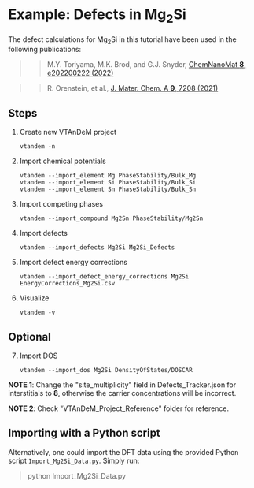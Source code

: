 # Example: Defects in Mg<sub>2</sub>Si

The defect calculations for Mg<sub>2</sub>Si in this tutorial have been used in the following publications:

>> M.Y. Toriyama, M.K. Brod, and G.J. Snyder,
   [ChemNanoMat **8**, e202200222 (2022)](https://doi.org/10.1002/cnma.202200222)

>> R. Orenstein, et al.,
   [J. Mater. Chem. A **9**, 7208 (2021)](https://doi.org/10.1039/D1TA00115A)


## Steps

1. Create new VTAnDeM project
	```
	vtandem -n
	```

2. Import chemical potentials
	```
	vtandem --import_element Mg PhaseStability/Bulk_Mg
	vtandem --import_element Si PhaseStability/Bulk_Si
	vtandem --import_element Sn PhaseStability/Bulk_Sn
	```

3. Import competing phases
	```
	vtandem --import_compound Mg2Sn PhaseStability/Mg2Sn
	```

4. Import defects
	```
	vtandem --import_defects Mg2Si Mg2Si_Defects
	```

5. Import defect energy corrections
	```
	vtandem --import_defect_energy_corrections Mg2Si EnergyCorrections_Mg2Si.csv
	```

6. Visualize
	```
	vtandem -v
	```

## Optional

7. Import DOS
	```
	vtandem --import_dos Mg2Si DensityOfStates/DOSCAR
	```

**NOTE 1**: Change the "site_multiplicity" field in Defects_Tracker.json for interstitials to **8**, otherwise the carrier concentrations will be incorrect.

**NOTE 2**: Check "VTAnDeM_Project_Reference" folder for reference.


## Importing with a Python script

Alternatively, one could import the DFT data using the provided Python script `Import_Mg2Si_Data.py`. Simply run:
> python Import_Mg2Si_Data.py


